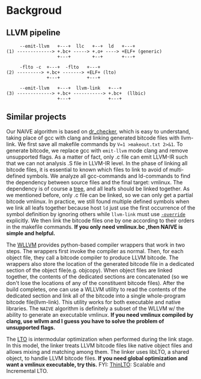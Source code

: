 # Backgroud

## LLVM pipeline

```
     --emit-llvm   +---+  llc   +--+  ld   +---+
(1) -------------> +.bc+ -----> +.o+ ----> +ELF+ (generic)
                   +---+        +--+       +---+

     -flto -c  +---+  -flto   +---+
(2) ---------> +.bc+ -------> +ELF+ (lto)
               +---+          +---+

     --emit-llvm   +---+  llvm-link   +---+
(3) -------------> +.bc+ -----------> +.bc+  (llbic)
                   +---+              +---+
```

## Similar projects

Our NAIVE algorithm is based on [dr_checker](https://github.com/ucsb-seclab/dr_checker),
which is easy to understand, taking place of gcc with clang and linking generated
bitcode files with llvm-link. We first save all makefile commands by `V=1 >makeout.txt 2>&1`.
To generate bitcode, we replace gcc with `emit-llvm` mode clang and remove unsupported flags.
As a matter of fact, only .c file can emit LLVM-IR such that we can not analysis .S file
in LLVM-IR level. In the phase of linking all bitcode files, it is essential to known which
files to link to avoid of multi-defined symbols. We analyze all gcc-commands and ld-commands
to find the dependency between source files and the final target: vmlinux. The dependency is
of course a [tree](./arch/mips/linux-3.18.20.gv.pdf), and all leafs should be linked together.
As we mentioned before, only .c file can be linked, so we can only get a partial bitcode vmlinux.
In practice, we still found multiple defined symbols when we link all leafs together because
host `ld` just use the first occurrence of the symbol definition by ignoring others while `llvm-link`
must use [`-override`](http://lists.llvm.org/pipermail/llvm-commits/Week-of-Mon-20150420/272071.html)
explicitly. We then link the bitcode files one by one according to their orders in the makefile commands.
**If you only need vmlinux.bc ,then NAIVE is simple and helpful.**

The [WLLVM](https://github.com/travitch/whole-program-llvm) provides python-based compiler
wrappers that work in two steps. The wrappers first invoke the compiler as normal. Then,
for each object file, they call a bitcode compiler to produce LLVM bitcode. The wrappers also
store the location of the generated bitcode file in a dedicated section of the object file(e.g. objcopy).
When object files are linked together, the contents of the dedicated sections are concatenated
(so we don't lose the locations of any of the constituent bitcode files). After the build completes,
one can use a WLLVM utility to read the contents of the dedicated section and link all of the bitcode
into a single whole-program bitcode file(llvm-link). This utility works for both executable and
native libraries. The `NAIVE` algorithm is definitely a subset of the WLLVM w/ the ability to generate
an executable vmlinux. **If you need vmlinux compiled by clang, use wllvm and I guess you have to
solve the problem of unsupported flags.**

The [LTO](https://llvm.org/docs/LinkTimeOptimization.html) is intermodular optimization
when performed during the link stage. In this model, the linker treats LLVM bitcode files
like native object files and allows mixing and matching among them. The linker uses libLTO,
a shared object, to handle LLVM bitcode files. **If you need global optimization and want a vmlinux
executable, try this.** FYI: [ThinLTO](http://clang.llvm.org/docs/ThinLTO.html): Scalable and
Incremental LTO.
